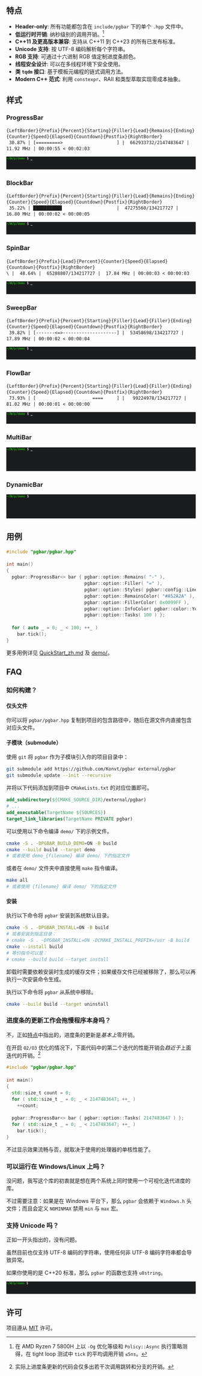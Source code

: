 ## 特点
- **Header-only**: 所有功能都包含在 `include/pgbar` 下的单个 `.hpp` 文件中。
- **低运行时开销**: 纳秒级别的调用开销。[^1]
- **C++11 及更高版本兼容**: 支持从 C++11 到 C++23 的所有已发布标准。
- **Unicode 支持**: 按 UTF-8 编码解析每个字符串。
- **RGB 支持**: 可通过十六进制 RGB 值定制进度条颜色。
- **线程安全设计**: 可以在多线程环境下安全使用。
- **类 `tqdm` 接口**: 基于模板元编程的链式调用方法。
- **Modern C++ 范式**: 利用 `constexpr`、RAII 和类型萃取实现零成本抽象。

[^1]: 在 AMD Ryzen 7 5800H 上以 `-Og` 优化等级和 `Policy::Async` 执行策略测得，在 tight loop 测试中 `tick` 的平均调用开销 `≤5ns`。

## 样式
### ProgressBar
```
{LeftBorder}{Prefix}{Percent}{Starting}{Filler}{Lead}{Remains}{Ending}{Counter}{Speed}{Elapsed}{Countdown}{Postfix}{RightBorder}
 30.87% | [=========>                    ] |  662933732/2147483647 |  11.92 MHz | 00:00:55 < 00:02:03
```
![progressbar](../images/progressbar.gif)

### BlockBar
```
{LeftBorder}{Prefix}{Percent}{Starting}{Filler}{Lead}{Remains}{Ending}{Counter}{Speed}{Elapsed}{Countdown}{Postfix}{RightBorder}
 35.22% | ██████████▋                    |  47275560/134217727 |  16.80 MHz | 00:00:02 < 00:00:05
```
![BlockBar](../images/blockbar.gif)

### SpinBar
```
{LeftBorder}{Prefix}{Lead}{Percent}{Counter}{Speed}{Elapsed}{Countdown}{Postfix}{RightBorder}
\ |  48.64% |  65288807/134217727 |  17.84 MHz | 00:00:03 < 00:00:03
```
![spinbar](images/spinbar.gif)

### SweepBar
```
{LeftBorder}{Prefix}{Percent}{Starting}{Filler}{Lead}{Filler}{Ending}{Counter}{Speed}{Elapsed}{Countdown}{Postfix}{RightBorder}
 39.82% | [-------<=>--------------------] |  53458698/134217727 |  17.89 MHz | 00:00:02 < 00:00:04
```
![sweepbar](images/sweepbar.gif)

### FlowBar
```
{LeftBorder}{Prefix}{Percent}{Starting}{Filler}{Lead}{Filler}{Ending}{Counter}{Speed}{Elapsed}{Countdown}{Postfix}{RightBorder}
 73.93% | [                     ====     ] |   99224978/134217727 |  81.02 MHz | 00:00:01 < 00:00:00
```
![flowbar](images/flowbar.gif)

### MultiBar
![multibar](../images/multibar.gif)

### DynamicBar
![dynamicbar](../images/dynamicbar.gif)

## 用例
```cpp
#include "pgbar/pgbar.hpp"

int main()
{
  pgbar::ProgressBar<> bar { pgbar::option::Remains( "-" ),
                             pgbar::option::Filler( "=" ),
                             pgbar::option::Styles( pgbar::config::Line::Entire ),
                             pgbar::option::RemainsColor( "#A52A2A" ),
                             pgbar::option::FillerColor( 0x0099FF ),
                             pgbar::option::InfoColor( pgbar::color::Yellow ),
                             pgbar::option::Tasks( 100 ) };

  for ( auto _ = 0; _ < 100; ++_ )
    bar.tick();
}
```

更多用例详见 [QuickStart_zh.md](QuickStart_zh.md) 及 [demo/](../demo/)。

## FAQ
### 如何构建？
#### 仅头文件
你可以将 `pgbar/pgbar.hpp` 复制到项目的包含路径中，随后在源文件内直接包含对应头文件。
#### 子模块（submodule）
使用 `git` 将 `pgbar` 作为子模块引入你的项目目录中：

```bash
git submodule add https://github.com/Konvt/pgbar external/pgbar
git submodule update --init --recursive
```

并将以下代码添加到项目中 `CMakeLists.txt` 的对应位置即可。

```cmake
add_subdirectory(${CMAKE_SOURCE_DIR}/external/pgbar)
# ...
add_executable(TargetName ${SOURCES})
target_link_libraries(TargetName PRIVATE pgbar)
```

可以使用以下命令编译 `demo/` 下的示例文件。

```bash
cmake -S . -DPGBAR_BUILD_DEMO=ON -B build
cmake --build build --target demo
# 或者使用 demo_{filename} 编译 demo/ 下的指定文件
```

或者在 `demo/` 文件夹中直接使用 `make` 指令编译。

```bash
make all
# 或者使用 {filename} 编译 demo/ 下的指定文件
```
#### 安装
执行以下命令将 `pgbar` 安装到系统默认目录。

```bash
cmake -S . -DPGBAR_INSTALL=ON -B build
# 或者安装到指定目录：
# cmake -S . -DPGBAR_INSTALL=ON -DCMAKE_INSTALL_PREFIX=/usr -B build
cmake --install build
# 等价指令可以是：
# cmake --build build --target install
```

卸载时需要依赖安装时生成的缓存文件；如果缓存文件已经被移除了，那么可以再执行一次安装命令生成。

执行以下命令将 `pgbar` 从系统中移除。

```bash
cmake --build build --target uninstall
```

### 进度条的更新工作会拖慢程序本身吗？
不，正如[特点](#特点)中指出的，进度条的更新是*基本上*零开销。

在开启 `O2/O3` 优化的情况下，下面代码中的第二个迭代的性能开销会*趋近于*上面迭代的开销。[^2]

[^2]: 实际上进度条更新的代码会仅多出若干次调用跳转和分支的开销。

```cpp
#include "pgbar/pgbar.hpp"

int main()
{
  std::size_t count = 0;
  for ( std::size_t _ = 0; _ < 2147483647; ++_ )
    ++count;

  pgbar::ProgressBar<> bar { pgbar::option::Tasks( 2147483647 ) };
  for ( std::size_t _ = 0; _ < 2147483647; ++_ )
    bar.tick();
}
```

不过显示效果流畅与否，就取决于使用的处理器的单核性能了。
### 可以运行在 Windows/Linux 上吗？
没问题，我写这个库的初衷就是想在两个系统上同时使用一个可视化迭代进度的库。

不过需要注意：如果是在 Windows 平台下，那么 `pgbar` 会依赖于 `Windows.h` 头文件；而且会定义 `NOMINMAX` 禁用 `min` 与 `max` 宏。
### 支持 Unicode 吗？
正如一开头指出的，没有问题。

虽然目前也仅支持 UTF-8 编码的字符串，使用任何非 UTF-8 编码字符串都会导致异常。

如果你使用的是 C++20 标准，那么 `pgbar` 的函数也支持 `u8string`。

![unicode](../images/unicode.gif)

## 许可
项目遵从 [MIT](../LICENSE) 许可。
